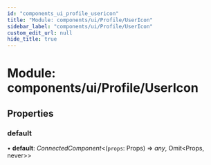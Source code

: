 ```yaml
---
id: "components_ui_profile_usericon"
title: "Module: components/ui/Profile/UserIcon"
sidebar_label: "components/ui/Profile/UserIcon"
custom_edit_url: null
hide_title: true
---
```


# Module: components/ui/Profile/UserIcon

## Properties

### default

• **default**: *ConnectedComponent*<(`props`: Props) => *any*, Omit<Props, never\>\>
